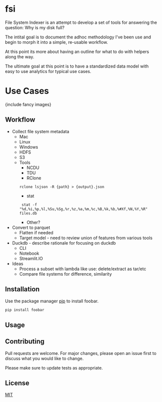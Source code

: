 # fsi
File System Indexer is an attempt to develop a set of tools for answering the question: Why is my disk full?

The intital goal is to document the adhoc methodology I've been use and begin to morph it into a simple, re-usable workflow.

At this point its more about having an outline for what to do with helpers along the way.

The ultimate goal at this point is to have a standardized data model with easy to use analytics for typical use cases.

# Use Cases
{include fancy images}

## Workflow
* Collect file system metadata
    * Mac
    * Linux
    * Windows
    * HDFS
    * S3
    * Tools
        * NCDU
        * TDU
        * RClone
        ```
        rclone lsjson -R {path} > {output}.json
        ```
        * stat
        ```
         stat -f "%d,%i,%p,%l,%Su,%Sg,%r,%z,%a,%m,%c,%B,%k,%b,%#Xf,%N,%Y,%R" files.db
        ```
        * Other?
* Convert to parquet
    * Flatten if needed
    * Target model - need to review union of features from various tools
* Duckdb - describe rationale for focusing on duckdb
    * CLI
    * Notebook
    * Streamlit.IO
* Ideas
    * Process a subset with lambda like use: delete/extract as tar/etc
    * Compare file systems for difference, similarity

## Installation

Use the package manager [pip](https://pip.pypa.io/en/stable/) to install foobar.

```bash
pip install foobar
```

## Usage


## Contributing

Pull requests are welcome. For major changes, please open an issue first
to discuss what you would like to change.

Please make sure to update tests as appropriate.

## License

[MIT](https://choosealicense.com/licenses/mit/)
